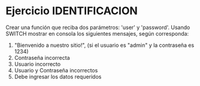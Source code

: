 # Ejercicio IDENTIFICACION

Crear una función que reciba dos parámetros: 'user' y 'password'. Usando SWITCH
mostrar en consola los siguientes mensajes, según corresponda:
1. "Bienvenido a nuestro sitio!", (si el usuario es "admin" y la contraseña es 1234)
2. Contraseña incorrecta
3. Usuario incorrecto
4. Usuario y Contraseña incorrectos
5. Debe ingresar los datos requeridos